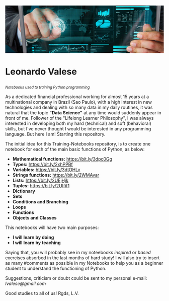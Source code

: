 <p align="center">
  <img src="data-science-image-banner.jpg" >
</p>


# Leonardo Valese
<sub>*Notebooks used to training Python programming*

As a dedicated financial professional working for almost 15 years at a multinational company in Brazil (Sao Paulo), with a high interest in new technologies and dealing with so many data in my daily routines, it was natural that the topic **"Data Science"** at any time would suddenly appear in front of me.
Follower of the "Lifelong Learner Philosophy", I was always interested in developing both my hard (technical) and soft (behavioral) skills, but I've never thought I would be interested in any programming language. But here I am! Starting this repository.

The initial idea for this Training-Notebooks repository, is to create one notebook for each of the main basic functions of Python, as below:
 
* **Mathematical functions:** https://bit.ly/3dpc0Gg
* **Types:** https://bit.ly/2xhPPBf
* **Variables:** https://bit.ly/3dtOHLv
* **Strings functions:** https://bit.ly/2WMAvar
* **Lists:** https://bit.ly/2UEjHjk
* **Tuples:** https://bit.ly/2UIfif1
* **Dictionary**
* **Sets**
* **Conditions and Branching**
* **Loops**
* **Functions**
* **Objects and Classes**

This notebooks will have two main purposes:

* __I will learn by doing__
* __I will learn by teaching__

Saying that, you will probably see in my noteebooks _inspired_ or _based_ exercises absorbed in the last months of hard study!
I will also try to insert as many #comments as possible in my Notebooks to help you as a beginner student to understand the functioning of Python.

Suggestions, criticism or doubt could be sent to my personal e-mail: _lvalese@gmail.com_

Good studies to all of us!
Rgds,
L.V.

